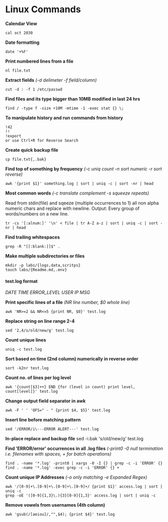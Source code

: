 # Linux Commands

**Calendar View**

```
cal oct 2030
```

**Date formatting**
```
date '+%F'
```

**Print numbered lines from a file**
```
nl file.txt
```

**Extract fields** *(-d delimeter -f field/column)*
```
cut -d : -f 1 /etc/passwd
```

**Find files and its type bigger than 10MB modified in last 24 hrs**
```
find / -type f -size +10M -mtime -1 -exec stat {} \;
```

**To manipulate history and run commands from history**
```
!42
!!
!export
or use Ctrl+R for Reverse Search
```

**Create quick backup file**
```
cp file.txt{,.bak}
```

**Find top of something by frequency** *(-c uniq count -n sort numeric -r sort reverse)*
```
awk '{print $1}' something.log | sort | uniq -c | sort -nr | head 
```

**Most common words** *(-c translate complement -s squeeze repeats)*

Read from stdin(file) and sqeeze (multiple occurrences to 1) all non alpha numeric chars and replace with newline. Output: Every group of words/numbers on a new line. 
```
tr -cs '[:alnum:]' '\n' < file | tr A-Z a-z | sort | uniq -c | sort -nr | head
```

**Find trailing whitespaces**
```
grep -R "[[:blank:]]$" .
```

**Make multiple subdirectories or files**
```
mkdir -p labs/{logs,data,scritps}
touch labs/{Readme.md,.env}
```



#### test.log format
*DATE TIME ERROR_LEVEL USER IP MSG*

**Print specific lines of a file** *(NR line number, $0 whole line)*
```
awk 'NR>=2 && NR<=5 {print NR, $0}' test.log
```

**Replace string on line range 2-4**
```
sed '2,4/s/old/new/g' test.log
```

**Count unique lines**
```
uniq -c test.log
```

**Sort based on time (2nd column) numerically in reverse order**
```
sort -k2nr test.log
```

**Count no. of lines per log level**
```
awk '{count[$3]++} END {for (level in count) print level, count[level]}' test.log
```

**Change output field separator in awk**
```
awk -F ' ' 'OFS=" - " {print $4, $5}' test.log
```

**Insert line before matching pattern**
```
sed '/ERROR/i\---ERROR ALERT---' test.log
```

**In-place replace and backup file**
sed -i.bak 's/old/new/g' test.log

**Find 'ERROR/error' occurrences in all .log files** *(-print0 -0 null termination i.e. filenames with spaces, + for batch operations)*
```
find . -name '*.log' -print0 | xargs -0 -I {} | grep -c -i 'ERROR' {}
find . -name '*.log' -exec grep -c -i 'ERROR' {} +
```

**Count unique IP Addresses** *(-o only matching -e Expanded Regex)*
```
awk '/[0-9]+\.[0-9]+\.[0-9]+\.[0-9]+/ {print $1}' access.log | sort | uniq -c
grep -oE '([0-9]{1,3}\.){3}[0-9]{1,3}' access.log | sort | uniq -c
```

**Remove vowels from usernames (4th column)** 
```
awk 'gsub(/[aeiou]/,"",$4); {print $4}' test.log
```